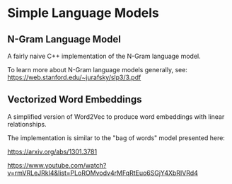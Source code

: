 # Simple Language Models

## N-Gram Language Model

A fairly naive C++ implementation of the N-Gram language model.

To learn more about N-Gram language models generally, see: https://web.stanford.edu/~jurafsky/slp3/3.pdf

## Vectorized Word Embeddings

A simplified version of Word2Vec to produce word embeddings with linear relationships.

The implementation is similar to the "bag of words" model presented here:

https://arxiv.org/abs/1301.3781

https://www.youtube.com/watch?v=rmVRLeJRkl4&list=PLoROMvodv4rMFqRtEuo6SGjY4XbRIVRd4